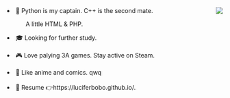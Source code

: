 <img align="right" src='https://github-readme-stats.vercel.app/api?username=luciferbobo&show_icons=true&title_color=fff&icon_color=79ff97&text_color=9f9f9f&bg_color=151515&hide=["contribs"]'>


<li>🔨 Python is my captain. C++ is the second mate. 
  
&nbsp;&nbsp;&nbsp;&nbsp;&nbsp;&nbsp;&nbsp; &nbsp;&nbsp; A little HTML & PHP. </li>

<li>🎓 Looking for further study.</li><br>

<li>🎮 Love palying 3A games. Stay active on Steam. </li><br>
  
<li>🎨 Like anime and comics. qwq</li><br>

<li>📄 Resume 👉https://luciferbobo.github.io/.</li>

